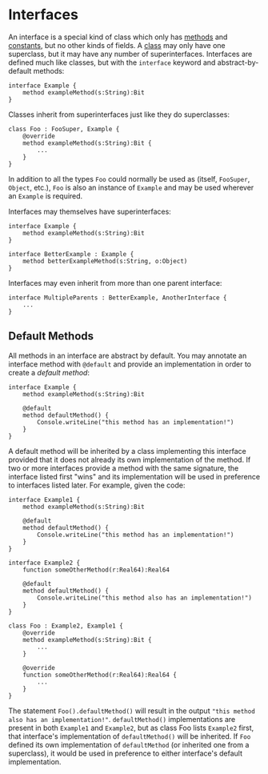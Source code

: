 Interfaces
==========

An interface is a special kind of class which only has [methods](methods.html) and
[constants](constants.html), but no other kinds of fields. A [class](classes.html) may only have one
superclass, but it may have any number of superinterfaces. Interfaces are defined much like classes,
but with the `interface` keyword and abstract-by-default methods:

    interface Example {
        method exampleMethod(s:String):Bit
    }

Classes inherit from superinterfaces just like they do superclasses:

    class Foo : FooSuper, Example {
        @override
        method exampleMethod(s:String):Bit {
            ...
        }
    }

In addition to all the types `Foo` could normally be used as (itself, `FooSuper`, `Object`, etc.),
`Foo` is also an instance of `Example` and may be used wherever an `Example` is required.

Interfaces may themselves have superinterfaces:

    interface Example {
        method exampleMethod(s:String):Bit
    }

    interface BetterExample : Example {
        method betterExampleMethod(s:String, o:Object)
    }

Interfaces may even inherit from more than one parent interface:

    interface MultipleParents : BetterExample, AnotherInterface {
        ...
    }

Default Methods
---------------

All methods in an interface are abstract by default. You may annotate an interface method with
`@default` and provide an implementation in order to create a *default method*:

    interface Example {
        method exampleMethod(s:String):Bit

        @default
        method defaultMethod() {
            Console.writeLine("this method has an implementation!")
        }
    }

A default method will be inherited by a class implementing this interface provided that it does not
already its own implementation of the method. If two or more interfaces provide a method with the
same signature, the interface listed first "wins" and its implementation will be used in preference
to interfaces listed later. For example, given the code:

    interface Example1 {
        method exampleMethod(s:String):Bit

        @default
        method defaultMethod() {
            Console.writeLine("this method has an implementation!")
        }
    }

    interface Example2 {
        function someOtherMethod(r:Real64):Real64

        @default
        method defaultMethod() {
            Console.writeLine("this method also has an implementation!")
        }
    }    

    class Foo : Example2, Example1 {
        @override
        method exampleMethod(s:String):Bit {
            ...
        }

        @override
        function someOtherMethod(r:Real64):Real64 {
            ...
        }
    }

The statement `Foo().defaultMethod()` will result in the output
`"this method also has an implementation!"`. `defaultMethod()` implementations are present in both
`Example1` and `Example2`, but as class Foo lists `Example2` first, that interface's implementation
of `defaultMethod()` will be inherited. If `Foo` defined its own implementation of `defaultMethod`
(or inherited one from a superclass), it would be used in preference to either interface's default
implementation.

